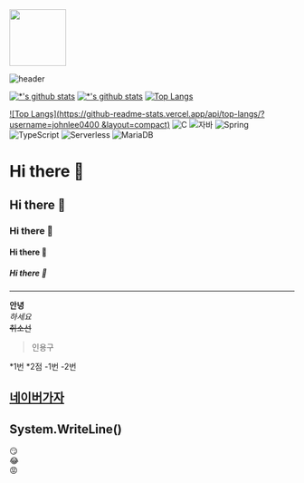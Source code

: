 <image src='images/dog.jpg' width='100' height='100'/>

![header](https://capsule-render.vercel.app/api?type=egg&color=auto&height=300&section=header&text=최강%20자바개발자&fontSize=90)

[![*'s github stats](https://github-readme-stats.vercel.app/api?username=johnlee0400)](https://github.com/johnlee0400)
[![*'s github stats](https://github-readme-stats.vercel.app/api?username=johnlee0400&show_icons=true&theme=radical)](https://github.com/johnlee0400)
[![Top Langs](https://github-readme-stats.vercel.app/api/top-langs/?username=johnlee0400)](https://github.com/johnlee0400/github-readme-stats)

[![Top Langs](https://github-readme-stats.vercel.app/api/top-langs/?username=johnlee0400 &layout=compact)](https://github.com/johnlee0400/github-readme-stats)
![C](https://img.shields.io/badge/-C-123456?style=flat-square&logo=C&logoColor=black)
![자바](https://img.shields.io/badge/-자바-007396?style=flat&logo=Java&logoColor=ffffff)
![Spring](https://img.shields.io/badge/-Spring-6DB33F?style=for-the-badge&logo=Spring&logoColor=white)
![TypeScript](https://img.shields.io/badge/-TypeScript-3178C6?style=flat-square&logo=TypeScript&logoColor=white)
![Serverless](https://img.shields.io/badge/-Serverless-FD5750?style=flat-square&logo=Serverless&logoColor=magenta)
![MariaDB](https://img.shields.io/badge/-MariaDB-1F305F?style=flat-square&logo=mariadb&logoColor=white)

# Hi there 👋
## Hi there 👋
### Hi there 👋
#### Hi there 👋
##### Hi there 👋
---

**안녕** <br>
*하세요* <br>
~~취소선~~

>인용구

*1번
*2점
-1번
-2번

[네이버가자](https://naver.com)
---
System.WriteLine()
---
:smirk:<br>
:joy:<br>
:rage:
